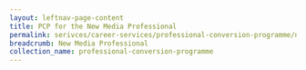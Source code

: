 ```yaml
---
layout: leftnav-page-content
title: PCP for the New Media Professional
permalink: serivces/career-services/professional-conversion-programme/new-media-professional
breadcrumb: New Media Professional
collection_name: professional-conversion-programme
---
```

